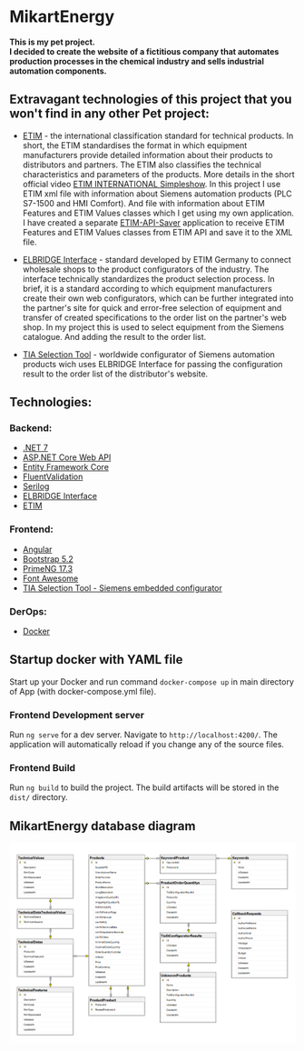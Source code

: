 # MikartEnergy

**This is my pet project.  
I decided to create the website of a fictitious company that automates production processes in the chemical industry and sells industrial automation components.**


## Extravagant technologies of this project that you won't find in any other Pet project:

- [ETIM](https://www.etim-international.com/) - the international classification standard for technical products. 
In short, the ETIM standardises the format in which equipment manufacturers provide detailed information about their products to distributors and partners. The ETIM also classifies the technical characteristics and parameters of the products. More details in the short official video [ETIM INTERNATIONAL Simpleshow](https://youtu.be/I1lp5QtDL5g?si=b8BfXdoHEKjjznqD).
In this project I use ETIM xml file with information about Siemens automation products (PLC S7-1500 and HMI Comfort). And file with information about ETIM Features and ETIM Values classes which I get using my own application. I have created a separate [ETIM-API-Saver](https://github.com/OleksiiPrykhodko/ETIM-API-Saver) application to receive ETIM Features and ETIM Values classes from ETIM API and save it to the XML file.

- [ELBRIDGE Interface](https://www.itek.de/en/beratung/standardisierung/elbridge/) - standard developed by ETIM Germany to connect wholesale shops to the product configurators of the industry. The interface technically standardizes the product selection process.
In brief, it is a standard according to which equipment manufacturers create their own web configurators, which can be further integrated into the partner's site for quick and error-free selection of equipment and transfer of created specifications to the order list on the partner's web shop. 
In my project this is used to select equipment from the Siemens catalogue. And adding the result to the order list. 

- [TIA Selection Tool](https://siemens.com/tst) - worldwide configurator of Siemens automation products wich uses ELBRIDGE Interface for passing the configuration result to the order list of the distributor's website.

## Technologies:

### Backend:
  - [.NET 7](https://dotnet.microsoft.com/download)
  - [ASP.NET Core Web API](https://dotnet.microsoft.com/en-us/apps/aspnet/apis)
  - [Entity Framework Core](https://docs.microsoft.com/ef/core)
  - [FluentValidation](https://github.com/JeremySkinner/FluentValidation)
  - [Serilog](https://serilog.net/)
  - [ELBRIDGE Interface](https://www.itek.de/en/beratung/standardisierung/elbridge/)
  - [ETIM](https://etimapi.etim-international.com/)

### Frontend:
- [Angular](https://angular.io/docs)
- [Bootstrap 5.2](https://getbootstrap.com/docs/5.2/getting-started/introduction/)
- [PrimeNG 17.3](https://primeng.org/installation)
- [Font Awesome](https://fontawesome.com/)
- [TIA Selection Tool - Siemens embedded configurator](https://www.siemens.com/global/en/products/automation/topic-areas/tia/tia-selection-tool.html)

### DerOps:
- [Docker](https://www.docker.com/)

## Startup docker with YAML file
Start up your Docker and run command `docker-compose up` in main directory of App (with docker-compose.yml file). 

### Frontend Development server
Run `ng serve` for a dev server. Navigate to `http://localhost:4200/`. The application will automatically reload if you change any of the source files.
### Frontend Build
Run `ng build` to build the project. The build artifacts will be stored in the `dist/` directory.

## MikartEnergy database diagram

![MikartEnergyDatabaseDiagram](DatabaseDiagram.png)